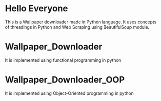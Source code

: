 # Hello Everyone
This is a Wallpaper downloader made in Python language.
It uses concepts of threadings in Python and Web Scraping using BeautifulSoup module.

# Wallpaper_Downloader
It is implemented using functional programming in python

# Wallpaper_Downloader_OOP
It is implemented using Object-Oriented programming in python

